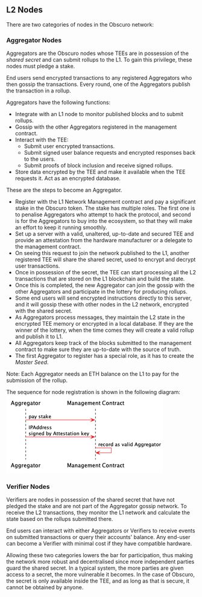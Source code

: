 ## L2 Nodes
There are two categories of nodes in the Obscuro network:

### Aggregator Nodes
Aggregators are the Obscuro nodes whose TEEs are in possession of the _shared secret_ and can submit rollups to the L1. To gain this privilege, these nodes must pledge a stake.

End users send encrypted transactions to any registered Aggregators who then gossip the transactions. Every round, one of the Aggregators publish the transaction in a rollup.

Aggregators have the following functions:
* Integrate with an L1 node to monitor published blocks and to submit rollups.
* Gossip with the other Aggregators registered in the management contract.
* Interact with the TEE:
    - Submit user encrypted transactions.
    - Submit signed user balance requests and encrypted responses back to the users.
    - Submit proofs of block inclusion and receive signed rollups.
* Store data encrypted by the TEE and make it available when the TEE requests it. Act as an encrypted database.


These are the steps to become an Aggregator.
* Register with the L1 Network Management contract and pay a significant stake in the Obscuro token. The stake has multiple roles. The first one is to penalise Aggregators who attempt to hack the protocol, and second is for the Aggregators to buy into the ecosystem, so that they will make an effort to keep it running smoothly.
* Set up a server with a valid, unaltered, up-to-date and secured TEE and provide an attestation from the hardware manufacturer or a delegate to the management contract.
* On seeing this request to join the network published to the L1, another registered TEE will share the shared secret, used to encrypt and decrypt user transactions.
* Once in possession of the secret, the TEE can start processing all the L2 transactions that are stored on the L1 blockchain and build the state.
* Once this is completed, the new Aggregator can join the gossip with the other Aggregators and participate in the lottery for producing rollups.
* Some end users will send encrypted instructions directly to this server, and it will gossip these with other nodes in the L2 network, encrypted with the shared secret.
* As Aggregators process messages, they maintain the L2 state in the encrypted TEE memory or encrypted in a local database. If they are the winner of the lottery, when the time comes they will create a valid rollup and publish it to L1.
* All Aggregators keep track of the blocks submitted to the management contract to make sure they are up-to-date with the source of truth.
* The first Aggregator to register has a special role, as it has to create the _Master Seed_.

Note: Each Aggregator needs an ETH balance on the L1 to pay for the submission of the rollup.

The sequence for node registration is shown in the following diagram:
![aggregator staking](./images/aggregator-stake.png)

### Verifier Nodes
Verifiers are nodes in possession of the shared secret that have not pledged the stake and are not part of the Aggregator gossip network. To receive the L2 transactions, they monitor the L1 network and calculate the state based on the rollups submitted there.

End users can interact with either Aggregators or Verifiers to receive events on submitted transactions or query their accounts' balance. Any end-user can become a Verifier with minimal cost if they have compatible hardware.

Allowing these two categories lowers the bar for participation, thus making the network more robust and decentralised since more independent parties guard the shared secret. In a typical system, the more parties are given access to a secret, the more vulnerable it becomes. In the case of Obscuro, the secret is only available inside the TEE, and as long as that is secure, it cannot be obtained by anyone.

